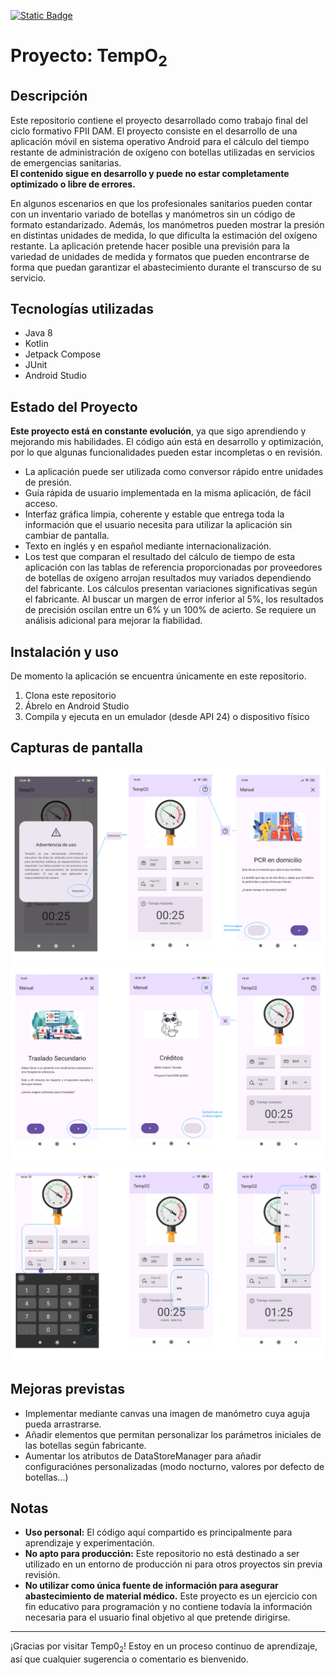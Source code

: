 [![Static Badge](https://img.shields.io/badge/This%20README%20is%20available%20in%20english-6556E8)](./README_EN.md)
# Proyecto: TempO<sub>2</sub>
## Descripción
Este repositorio contiene el proyecto desarrollado como trabajo final del ciclo formativo FPII DAM.
El proyecto consiste en el desarrollo de una aplicación móvil en sistema operativo Android para el cálculo del tiempo restante de administración de oxígeno con botellas utilizadas en servicios de emergencias sanitarias.  
**El contenido sigue en desarrollo y puede no estar completamente optimizado o libre de errores.**

En algunos escenarios en que los profesionales sanitarios pueden contar con un inventario variado de botellas y manómetros sin un código de formato estandarizado. Además, los manómetros pueden mostrar la presión en distintas unidades de medida, lo que dificulta la estimación del oxígeno restante.
La aplicación pretende hacer posible una previsión para la variedad de unidades de medida y formatos que pueden encontrarse de forma que puedan garantizar el abastecimiento durante el transcurso de su servicio.

## Tecnologías utilizadas
- Java 8
- Kotlin
- Jetpack Compose
- JUnit
- Android Studio

## Estado del Proyecto
**Este proyecto está en constante evolución**, ya que sigo aprendiendo y mejorando mis habilidades. El código aún está en desarrollo y optimización, por lo que algunas funcionalidades pueden estar incompletas o en revisión.
- La aplicación puede ser utilizada como conversor rápido entre unidades de presión.
- Guía rápida de usuario implementada en la misma aplicación, de fácil acceso.
- Interfaz gráfica limpia, coherente y estable que entrega toda la información que el usuario necesita para utilizar la aplicación sin cambiar de pantalla.
- Texto en inglés y en español mediante internacionalización.
- Los test que comparan el resultado del cálculo de tiempo de esta aplicación con las tablas de referencia proporcionadas por proveedores de botellas de oxígeno arrojan resultados muy variados dependiendo del fabricante. Los cálculos presentan variaciones significativas según el fabricante. Al buscar un margen de error inferior al 5%, los resultados de precisión oscilan entre un 6% y un 100% de acierto. Se requiere un análisis adicional para mejorar la fiabilidad.

## Instalación y uso
De momento la aplicación se encuentra únicamente en este repositorio.

1. Clona este repositorio
2. Ábrelo en Android Studio
3. Compila y ejecuta en un emulador (desde API 24) o dispositivo físico

## Capturas de pantalla
![Flujo 1](images/flujo1.png)
![Flujo 2](images/flujo2.png)
![Flujo 3](images/flujo3.png)

## Mejoras previstas
- Implementar mediante canvas una imagen de manómetro cuya aguja pueda arrastrarse.
- Añadir elementos que permitan personalizar los parámetros iniciales de las botellas según fabricante.
- Aumentar los atributos de DataStoreManager para añadir configuraciónes personalizadas (modo nocturno, valores por defecto de botellas...)

## Notas
-  **Uso personal:** El código aquí compartido es principalmente para aprendizaje y experimentación.
-  **No apto para producción:** Este repositorio no está destinado a ser utilizado en un entorno de producción ni para otros proyectos sin previa revisión.
-  **No utilizar como única fuente de información para asegurar abastecimiento de material médico.** Este proyecto es un ejercicio con fin educativo para programación y no contiene todavía la información necesaria para el usuario final objetivo al que pretende dirigirse.


---
¡Gracias por visitar Temp0<sub>2</sub>! Estoy en un proceso continuo de aprendizaje, así que cualquier sugerencia o comentario es bienvenido.